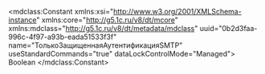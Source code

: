 <?xml version="1.0" encoding="UTF-8"?>
<mdclass:Constant xmlns:xsi="http://www.w3.org/2001/XMLSchema-instance" xmlns:core="http://g5.1c.ru/v8/dt/mcore" xmlns:mdclass="http://g5.1c.ru/v8/dt/metadata/mdclass" uuid="0b2d3faa-996c-4f97-a93b-eada51533f3f" name="ТолькоЗащищеннаяАутентификацияSMTP" useStandardCommands="true" dataLockControlMode="Managed">
  <synonym key="ru" value="Только защищенная аутентификация SMTP"/>
  <producedTypes>
    <managerType typeId="df28c77e-dade-467b-8e0c-d9f01493cc50" valueTypeId="a6a76288-fe78-4bbd-aa42-5a2429918864"/>
    <valueManagerType typeId="6670a2ff-1905-49e0-a1ae-814fdf89fcf6" valueTypeId="5f62ffdf-ad43-486a-9d5e-eec4b6dfad88"/>
  </producedTypes>
  <type>
    <types>Boolean</types>
  </type>
  <minValue xsi:type="core:NullValue"/>
  <maxValue xsi:type="core:NullValue"/>
</mdclass:Constant>
